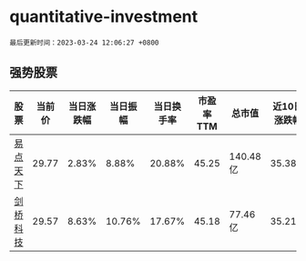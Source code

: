 # quantitative-investment

`最后更新时间：2023-03-24 12:06:27 +0800`

## 强势股票

|股票|当前价|当日涨跌幅|当日振幅|当日换手率|市盈率TTM|总市值|近10日涨跌幅|
|----|----|----|----|----|----|----|----|
|[易点天下](https://xueqiu.com/S/SZ301171)|29.77|2.83%|8.88%|20.88%|45.25|140.48亿|35.38%|
|[剑桥科技](https://xueqiu.com/S/SH603083)|29.57|8.63%|10.76%|17.67%|45.18|77.46亿|35.21%|
